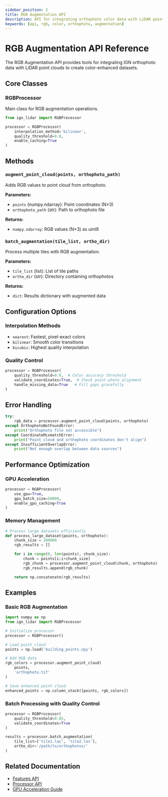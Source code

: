 ```yaml
---
sidebar_position: 2
title: RGB Augmentation API
description: API for integrating orthophoto color data with LiDAR point clouds
keywords: [api, rgb, color, orthophoto, augmentation]
---
```


# RGB Augmentation API Reference

The RGB Augmentation API provides tools for integrating IGN orthophoto data with LiDAR point clouds to create color-enhanced datasets.

## Core Classes

### RGBProcessor

Main class for RGB augmentation operations.

```python
from ign_lidar import RGBProcessor

processor = RGBProcessor(
    interpolation_method='bilinear',
    quality_threshold=0.8,
    enable_caching=True
)
```

## Methods

### `augment_point_cloud(points, orthophoto_path)`

Adds RGB values to point cloud from orthophoto.

**Parameters:**

- `points` (numpy.ndarray): Point coordinates (N×3)
- `orthophoto_path` (str): Path to orthophoto file

**Returns:**

- `numpy.ndarray`: RGB values (N×3) as uint8

### `batch_augmentation(tile_list, ortho_dir)`

Process multiple tiles with RGB augmentation.

**Parameters:**

- `tile_list` (list): List of tile paths
- `ortho_dir` (str): Directory containing orthophotos

**Returns:**

- `dict`: Results dictionary with augmented data

## Configuration Options

### Interpolation Methods

- `nearest`: Fastest, pixel-exact colors
- `bilinear`: Smooth color transitions
- `bicubic`: Highest quality interpolation

### Quality Control

```python
processor = RGBProcessor(
    quality_threshold=0.9,  # Color accuracy threshold
    validate_coordinates=True,  # Check point-photo alignment
    handle_missing_data=True   # Fill gaps gracefully
)
```

## Error Handling

```python
try:
    rgb_data = processor.augment_point_cloud(points, orthophoto)
except OrthophotoNotFoundError:
    print("Orthophoto file not accessible")
except CoordinateMismatchError:
    print("Point cloud and orthophoto coordinates don't align")
except InsufficientOverlapError:
    print("Not enough overlap between data sources")
```

## Performance Optimization

### GPU Acceleration

```python
processor = RGBProcessor(
    use_gpu=True,
    gpu_batch_size=50000,
    enable_gpu_caching=True
)
```

### Memory Management

```python
# Process large datasets efficiently
def process_large_dataset(points, orthophoto):
    chunk_size = 100000
    rgb_results = []

    for i in range(0, len(points), chunk_size):
        chunk = points[i:i+chunk_size]
        rgb_chunk = processor.augment_point_cloud(chunk, orthophoto)
        rgb_results.append(rgb_chunk)

    return np.concatenate(rgb_results)
```

## Examples

### Basic RGB Augmentation

```python
import numpy as np
from ign_lidar import RGBProcessor

# Initialize processor
processor = RGBProcessor()

# Load point cloud
points = np.load('building_points.npy')

# Add RGB data
rgb_colors = processor.augment_point_cloud(
    points,
    'orthophoto.tif'
)

# Save enhanced point cloud
enhanced_points = np.column_stack([points, rgb_colors])
```

### Batch Processing with Quality Control

```python
processor = RGBProcessor(
    quality_threshold=0.85,
    validate_coordinates=True
)

results = processor.batch_augmentation(
    tile_list=['tile1.las', 'tile2.las'],
    ortho_dir='/path/to/orthophotos/'
)
```

## Related Documentation

- [Features API](./features.md)
- [Processor API](./processor.md)
- [GPU Acceleration Guide](../guides/gpu-acceleration.md)

